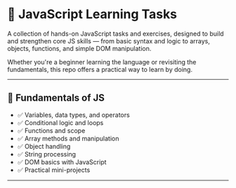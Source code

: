 # 📘 JavaScript Learning Tasks

A collection of hands-on JavaScript tasks and exercises, designed to build and strengthen core JS skills — from basic syntax and logic to arrays, objects, functions, and simple DOM manipulation.

Whether you're a beginner learning the language or revisiting the fundamentals, this repo offers a practical way to learn by doing.

---

## 🧠 Fundamentals of JS

- ✅ Variables, data types, and operators
- ✅ Conditional logic and loops
- ✅ Functions and scope
- ✅ Array methods and manipulation
- ✅ Object handling
- ✅ String processing
- ✅ DOM basics with JavaScript
- ✅ Practical mini-projects

---

